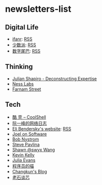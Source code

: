 # newsletters-list

## Digital Life

- [ifanr](https://www.ifanr.com/): [RSS](https://www.ifanr.com/feed)
- [少数派](https://sspai.com/): [RSS](https://sspai.com/feed)
- [数字尾巴](https://www.dgtle.com/): [RSS](https://www.dgtle.com/rss/dgtle.xml)

## Thinking

- [Julian Shapiro - Deconstructing Expertise](https://www.julian.com/)
- [Ness Labs](https://nesslabs.com/newsletter)
- [Farnam Street](https://fs.blog/)

## Tech 

- [酷 壳 – CoolShell](https://coolshell.cn/)
- [阮一峰的网络日志](https://www.ruanyifeng.com/blog/)
- [Eli Bendersky's website](https://eli.thegreenplace.net/): [RSS](https://eli.thegreenplace.net/feeds/all.atom.xml)
- [Joel on Software](https://www.joelonsoftware.com/)
- [Bob Nystrom](http://journal.stuffwithstuff.com/)
- [Steve Pavlina](https://stevepavlina.com/)
- [Shawn @swyx Wang](https://www.swyx.io/)
- [Kevin Kelly](https://kk.org/)
- [Julia Evans](https://jvns.ca/)
- [程序员的喵](https://catcoding.me/)
- [Changkun's Blog](https://changkun.de/blog/)
- [老石谈芯](https://shilicon.com/)
